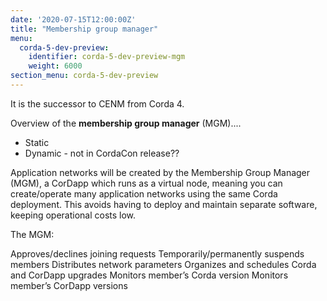 ```yaml
---
date: '2020-07-15T12:00:00Z'
title: "Membership group manager"
menu:
  corda-5-dev-preview:
    identifier: corda-5-dev-preview-mgm
    weight: 6000
section_menu: corda-5-dev-preview
---
```


It is the successor to CENM from Corda 4.

Overview of the **membership group manager** (MGM)....
* Static
* Dynamic - not in CordaCon release??

Application networks will be created by the Membership Group Manager (MGM), a CorDapp which runs as a virtual node, meaning you can create/operate many application networks using the same Corda deployment. This avoids having to deploy and maintain separate software, keeping operational costs low.

The MGM:

Approves/declines joining requests
Temporarily/permanently suspends members
Distributes network parameters
Organizes and schedules Corda and CorDapp upgrades
Monitors member’s Corda version
Monitors member’s CorDapp versions
